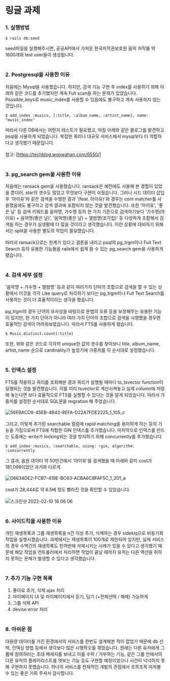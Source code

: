 # 링글 과제

### 1. 실행방법
```ShellSession
$ rails db:seed
```
seed파일을 실행해주시면, 공공API에서 가져온 한국저작권보호원 음악 저작물 약 1600개와 test user들이 생성됩니다.<br><br>

### 2. Postgresql을 사용한 이유
처음에는 Mysql을 사용했습니다. 하지만, 검색 기능 구현 후 index를 사용하기 위해 아래와 같은 코드를 추가했지만 계속 Full scan을 하는 문제가 있었습니다. Possible_keys로 music_index를 사용할 수 있음에도 불구하고 계속 사용하지 않는 것입니다.
```ShellSession
$ add_index :musics, [:title, :album_name, :artist_name], name: "music_index"
```
따라서 다른 DB에서는 어떤지 테스트가 필요했고, 마침 아래와 같은 블로그를 발견하고 psql을 사용하게 되었습니다. 복잡한 쿼리나 대규모 서비스에서 mysql보다 더 적합하다고 생각했기 때문입니다. <br><br>
참고: [https://techblog.woowahan.com/6550/] <br><br>

### 3. pg_search gem을 사용한 이유
처음에는 ransack gem을 사용했습니다. ransack은 예전에도 사용해 본 경험이 있었을 뿐더러, star의 갯수도 많았고 무엇보다 구현이 쉬웠습니다. 그러나 시드 데이터 삽입 후 '아이유'와 같은 검색을 수행한 결과 '(feat. 아이유)'와 경우는 cont matcher를 사용했음에도 불구하고 검색 결과에 포함되지 않는 것을 발견했습니다. 또한 '아이유', '좋은 날' 등 검색 키워드를 음악명, 가수명 등의 한 가지 기준으로 검색하기보다 '가수명(아이유) + 음악명(좋은 날)', '음악명(좋은 날) + 앨범명(조각집)' 등 다양하게 조합해서 검색을 하는 경우가 실생활에 더 많을 것이라고 생각했습니다. 이런 상황에 대비하기 위해서는 split을 사용한 별도의 작업이 필요했습니다. <br><br>
따라서 ransack으로는 한계가 있다고 결론을 내리고 psql의 pg_trgm이나 Full Text Search 등의 유용한 기능들을 rails에서 쉽게 쓸 수 있는 pg_search gem을 사용하게 됐습니다. <br><br>

### 4. 검색 세부 설정
'음악명 + 가수명 + 앨범명' 등과 같이 여러가지 단어의 조합으로 검색을 할 수 있는 상황에서 이것을 각각 Like query로 처리하기 보다는 pg_trgm이나 Full Text Search를 사용하는 것이 더 효율적이라는 생각을 했습니다.<br><br>
pg_trgm의 경우 단어의 유사성을 바탕으로 문법의 오류 등을 보정해주는 유용한 기능이 있지만, 한 가지 단어가 아니라 여러 가지 단어의 조합으로 검색을 시행했을 경우엔 효율적인 검색이 어려워보였습니다. 따라서 FTS를 사용하게 됐습니다.

```ShellSession
$ Music.distinct.count(:title)
```
또한, 위와 같은 코드로 각각의 unique한 값의 갯수를 찾아보니 title, album_name, artist_name 순으로 cardinality가 높았기에 가중치를 이 순서대로 설정했습니다. <br><br>

### 5. 인덱스 설정
FTS를 적용하고 쿼리를 조회해본 결과 쿼리가 실행될 때마다 to_tsvector function이 실행되는 것을 발견했습니다. 이를 미리 tsvector로 계산시켜놓고 실제 column에 저장해 놓는다면 보다 효율적으로 FTS를 실행할 수 있다는 것을 알게 되었습니다. 따라서 가중치를 설정한 순서대로 SQL문을 migration 해 주었습니다. <br><br>
![56EBACD8-45EB-4B43-8EFA-D22A7FDE2225_1_105_c](https://user-images.githubusercontent.com/54925880/153354318-87ea44a5-d7ce-4e50-ae1a-d976e70f3008.jpeg)<br><br>
그리고, 이렇게 추가된 searchable 컬럼에 rapid matching을 용이하게 하는 등의 기능을 가짐으로써 FTS에 적합한 GIN 인덱스를 추가했습니다. 마지막으로 인덱스를 만드는 도중에는 write가 locking되는 것을 방지하기 위해 concurrently를 추가했습니다.
```ShellSession
$ add_index :musics, :searchable, using: :gin, algorithm: :concurrently
```
그 결과, 음원 데이터 약 50만건에서 '아이유'를 검색했을 때 아래와 같이 cost가 181,098이었던 과거와 다르게 <br><br>
![08634DE2-FCB7-419E-BC63-ACBA6C8FAF5C_1_201_a](https://user-images.githubusercontent.com/54925880/153355207-3015c374-aab2-47fb-ae3e-a2c70ab897ea.jpeg)<br><br>
cost가 28,444로 약 6.5배 정도 빨라진 것을 확인할 수 있었습니다. <br><br>
![스크린샷 2022-02-10 16 06 06](https://user-images.githubusercontent.com/54925880/153359964-35a19095-6cf2-469f-bffa-5944fc29bb54.jpeg)
<br><br>

### 6. 사이드킥을 사용한 이유
개인 재생목록과 그룹 재생목록을 n건 이상 추가, 삭제하는 경우 sidekiq으로 비동기화 작업을 실행시켰습니다. 과제에서는 재생목록이 100개로 제한되어 있지만, 실제 서비스의 경우 수백건의 재생목록도 한꺼번에 삭제시키는 사례가 있을 수 있다고 생각했기 때문에 해당 작업을 컨트롤러에서 처리하면 작업이 끝날 때까지 유저는 다른 액션을 취하지 못하는 문제가 발생할 수 있다고 생각했습니다.<br><br>

### 7. 추가 기능 구현 목록
1. 좋아요 추가, 삭제 ajax 처리
2. 마이페이지 UI 및 마이페이지에서 듣기, 담기 (+전체선택 / 해제) 가능하게
3. 그룹 삭제 API
4. devise error 처리<br><br>

### 8. 아쉬운 점
대용량 데이터를 가진 환경에서의 서비스를 한번도 설계해본 적이 없었기 때문에 db 선택, 인덱싱 방법 등에서 생각보다 많은 시행착오를 겪었습니다. 원래는 다른 유저에게 그룹에 참여하라는 초대 메세지를 보내고 이를 수락 / 거부하는 기능, 같은 그룹 안에서의 다른 유저의 플레이리스트를 엿보는 기능 등도 구현할 예정이었으나 시간이 넉넉하지 못해 구현하지 못했습니다. 하나의 서비스를 전체적인 개발의 관점에서 조목조목 따져볼 수 있는 좋은 기회 주셔서 감사합니다.
